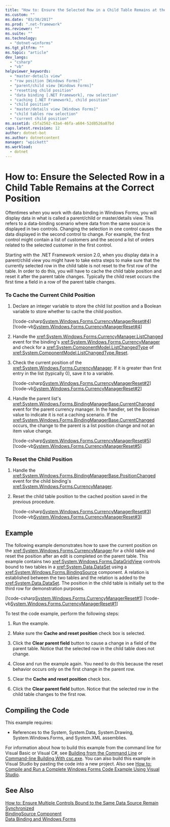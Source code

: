 ```yaml
---
title: "How to: Ensure the Selected Row in a Child Table Remains at the Correct Position"
ms.custom: ""
ms.date: "03/30/2017"
ms.prod: ".net-framework"
ms.reviewer: ""
ms.suite: ""
ms.technology: 
  - "dotnet-winforms"
ms.tgt_pltfrm: ""
ms.topic: "article"
dev_langs: 
  - "csharp"
  - "vb"
helpviewer_keywords: 
  - "master-details view"
  - "row position [Windows Forms]"
  - "parent/child view [Windows Forms]"
  - "resetting child position"
  - "data binding [.NET Framework], row selection"
  - "caching [.NET Framework], child position"
  - "child position"
  - "master/details view [Windows Forms]"
  - "child tables row selection"
  - "current child position"
ms.assetid: c5fa2562-43a4-46fa-a604-52d8526a87bd
caps.latest.revision: 12
author: dotnet-bot
ms.author: dotnetcontent
manager: "wpickett"
ms.workload: 
  - dotnet
---
```

# How to: Ensure the Selected Row in a Child Table Remains at the Correct Position
Oftentimes when you work with data binding in Windows Forms, you will display data in what is called a parent/child or master/details view. This refers to a data-binding scenario where data from the same source is displayed in two controls. Changing the selection in one control causes the data displayed in the second control to change. For example, the first control might contain a list of customers and the second a list of orders related to the selected customer in the first control.  
  
 Starting with the .NET Framework version 2.0, when you display data in a parent/child view you might have to take extra steps to make sure that the currently selected row in the child table is not reset to the first row of the table. In order to do this, you will have to cache the child table position and reset it after the parent table changes. Typically the child reset occurs the first time a field in a row of the parent table changes.  
  
### To Cache the Current Child Position  
  
1.  Declare an integer variable to store the child list position and a Boolean variable to store whether to cache the child position.  
  
     [!code-csharp[System.Windows.Forms.CurrencyManagerReset#4](../../../samples/snippets/csharp/VS_Snippets_Winforms/System.Windows.Forms.CurrencyManagerReset/CS/Form1.cs#4)]
     [!code-vb[System.Windows.Forms.CurrencyManagerReset#4](../../../samples/snippets/visualbasic/VS_Snippets_Winforms/System.Windows.Forms.CurrencyManagerReset/VB/Form1.vb#4)]  
  
2.  Handle the <xref:System.Windows.Forms.CurrencyManager.ListChanged> event for the binding's <xref:System.Windows.Forms.CurrencyManager> and check for a <xref:System.ComponentModel.ListChangedType> of <xref:System.ComponentModel.ListChangedType.Reset>.  
  
3.  Check the current position of the <xref:System.Windows.Forms.CurrencyManager>. If it is greater than first entry in the list (typically 0), save it to a variable.  
  
     [!code-csharp[System.Windows.Forms.CurrencyManagerReset#2](../../../samples/snippets/csharp/VS_Snippets_Winforms/System.Windows.Forms.CurrencyManagerReset/CS/Form1.cs#2)]
     [!code-vb[System.Windows.Forms.CurrencyManagerReset#2](../../../samples/snippets/visualbasic/VS_Snippets_Winforms/System.Windows.Forms.CurrencyManagerReset/VB/Form1.vb#2)]  
  
4.  Handle the parent list's <xref:System.Windows.Forms.BindingManagerBase.CurrentChanged> event for the parent currency manager. In the handler, set the Boolean value to indicate it is not a caching scenario. If the <xref:System.Windows.Forms.BindingManagerBase.CurrentChanged> occurs, the change to the parent is a list position change and not an item value change.  
  
     [!code-csharp[System.Windows.Forms.CurrencyManagerReset#5](../../../samples/snippets/csharp/VS_Snippets_Winforms/System.Windows.Forms.CurrencyManagerReset/CS/Form1.cs#5)]
     [!code-vb[System.Windows.Forms.CurrencyManagerReset#5](../../../samples/snippets/visualbasic/VS_Snippets_Winforms/System.Windows.Forms.CurrencyManagerReset/VB/Form1.vb#5)]  
  
### To Reset the Child Position  
  
1.  Handle the <xref:System.Windows.Forms.BindingManagerBase.PositionChanged> event for the child binding's <xref:System.Windows.Forms.CurrencyManager>.  
  
2.  Reset the child table position to the cached position saved in the previous procedure.  
  
     [!code-csharp[System.Windows.Forms.CurrencyManagerReset#3](../../../samples/snippets/csharp/VS_Snippets_Winforms/System.Windows.Forms.CurrencyManagerReset/CS/Form1.cs#3)]
     [!code-vb[System.Windows.Forms.CurrencyManagerReset#3](../../../samples/snippets/visualbasic/VS_Snippets_Winforms/System.Windows.Forms.CurrencyManagerReset/VB/Form1.vb#3)]  
  
## Example  
 The following example demonstrates how to save the current position on the <xref:System.Windows.Forms.CurrencyManager>.for a child table and reset the position after an edit is completed on the parent table. This example contains two <xref:System.Windows.Forms.DataGridView> controls bound to two tables in a <xref:System.Data.DataSet> using a <xref:System.Windows.Forms.BindingSource> component. A relation is established between the two tables and the relation is added to the <xref:System.Data.DataSet>. The position in the child table is initially set to the third row for demonstration purposes.  
  
 [!code-csharp[System.Windows.Forms.CurrencyManagerReset#1](../../../samples/snippets/csharp/VS_Snippets_Winforms/System.Windows.Forms.CurrencyManagerReset/CS/Form1.cs#1)]
 [!code-vb[System.Windows.Forms.CurrencyManagerReset#1](../../../samples/snippets/visualbasic/VS_Snippets_Winforms/System.Windows.Forms.CurrencyManagerReset/VB/Form1.vb#1)]  
  
 To test the code example, perform the following steps:  
  
1.  Run the example.  
  
2.  Make sure the **Cache and reset position** check box is selected.  
  
3.  Click the **Clear parent field** button to cause a change in a field of the parent table. Notice that the selected row in the child table does not change.  
  
4.  Close and run the example again. You need to do this because the reset behavior occurs only on the first change in the parent row.  
  
5.  Clear the **Cache and reset position** check box.  
  
6.  Click the **Clear parent field** button. Notice that the selected row in the child table changes to the first row.  
  
## Compiling the Code  
 This example requires:  
  
-   References to the System, System.Data, System.Drawing, System.Windows.Forms, and System.XML assemblies.  
  
 For information about how to build this example from the command line for Visual Basic or Visual C#, see [Building from the Command Line](~/docs/visual-basic/reference/command-line-compiler/building-from-the-command-line.md) or [Command-line Building With csc.exe](~/docs/csharp/language-reference/compiler-options/command-line-building-with-csc-exe.md). You can also build this example in Visual Studio by pasting the code into a new project.  Also see [How to: Compile and Run a Complete Windows Forms Code Example Using Visual Studio](http://msdn.microsoft.com/library/Bb129228\(v=vs.110\)).  
  
## See Also  
 [How to: Ensure Multiple Controls Bound to the Same Data Source Remain Synchronized](../../../docs/framework/winforms/multiple-controls-bound-to-data-source-synchronized.md)  
 [BindingSource Component](../../../docs/framework/winforms/controls/bindingsource-component.md)  
 [Data Binding and Windows Forms](../../../docs/framework/winforms/data-binding-and-windows-forms.md)
